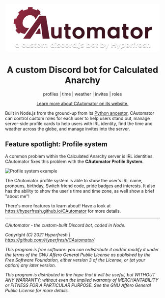<div align="center">
<p align="center">
  <img src="./resources/logo.png" alt="logo"/>
  <h1>A custom Discord bot for Calculated Anarchy</h1>

  <p align="center">
    profiles | time | weather | invites | roles
  </p>
  <p>
    <a href="https://hyperfresh.github.io/CAutomator">Learn more about CAutomator on its website.</a>
    </p>
</div>

Built in Node.js from the ground-up from its [Python ancestor](https://github.com/hyperfresh/CAutomator-Legacy), CAutomator can control custom roles for each user to help users stand out, manage server-side profile cards to help users with IRL identity, find the time and weather across the globe, and manage invites into the server. 

## Feature spotlight: Profile system

A common problem within the Calculated Anarchy server is IRL identities. CAutomator fixes this problem with the **CAutomator Profile System**.

![Profile system example](https://media.discordapp.net/attachments/822673098637574184/823117284741611550/unknown.png?width=346&height=585)

The CAutomator profile system is able to show the user's IRL name, pronouns, birthday, Switch friend code, pride badges and interests. It also has the ability to show the user's time and time zone, as well show a brief "about me"!

There's more features to learn about! Have a look at https://hyperfresh.github.io/CAutomator for more details.

---

*CAutomator - the custom-built Discord bot, coded in Node.*

*Copyright (C) 2021 Hyperfresh | https://github.com/Hyperfresh/CAutomator/*

*This program is free software: you can redistribute it and/or modify
it under the terms of the GNU Affero General Public License as published by
the Free Software Foundation, either version 3 of the License, or
(at your option) any later version.*

*This program is distributed in the hope that it will be useful,
but WITHOUT ANY WARRANTY; without even the implied warranty of
MERCHANTABILITY or FITNESS FOR A PARTICULAR PURPOSE.  See the
GNU Affero General Public License for more details.*
